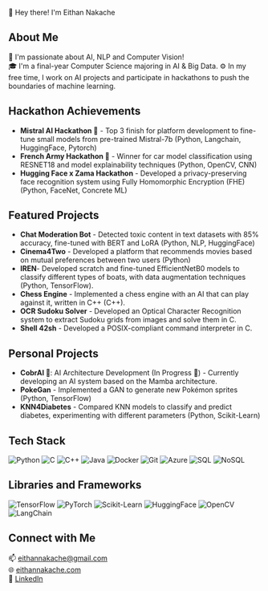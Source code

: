 👋 Hey there! I'm Eithan Nakache

## About Me
🌱 I'm passionate about AI, NLP and Computer Vision!  
🎓 I'm a final-year Computer Science majoring in AI & Big Data.
⚙️ In my free time, I work on AI projects and participate in hackathons to push the boundaries of machine learning.

## Hackathon Achievements
- **Mistral AI Hackathon 🥉** - Top 3 finish for platform development to fine-tune small models from pre-trained Mistral-7b (Python, Langchain, HuggingFace, Pytorch)  
- **French Army Hackathon 🥇** - Winner for car model classification using RESNET18 and model explainability techniques (Python, OpenCV, CNN)  
- **Hugging Face x Zama Hackathon** - Developed a privacy-preserving face recognition system using Fully Homomorphic Encryption (FHE) (Python, FaceNet, Concrete ML)

## Featured Projects
- **Chat Moderation Bot** - Detected toxic content in text datasets with 85% accuracy, fine-tuned with BERT and LoRA (Python, NLP, HuggingFace)
- **Cinema4Two** - Developed a platform that recommends movies based on mutual preferences between two users (Python)
- **IREN**- Developed scratch and fine-tuned EfficientNetB0 models to classify different types of boats, with data augmentation techniques (Python, TensorFlow).
- **Chess Engine** - Implemented a chess engine with an AI that can play against it, written in C++ (C++).
- **OCR Sudoku Solver** - Developed an Optical Character Recognition system to extract Sudoku grids from images and solve them in C.
- **Shell 42sh** - Developed a POSIX-compliant command interpreter in C.

## Personal Projects
- **CobrAI 🐍**: AI Architecture Development (In Progress 🔨) - Currently developing an AI system based on the Mamba architecture.
- **PokeGan** - Implemented a GAN to generate new Pokémon sprites (Python, TensorFlow)
- **KNN4Diabetes** - Compared KNN models to classify and predict diabetes, experimenting with different parameters (Python, Scikit-Learn)  

## Tech Stack
![Python](https://img.shields.io/badge/-Python-000?&logo=Python) 
![C](https://img.shields.io/badge/-C-000?&logo=C) 
![C++](https://img.shields.io/badge/-C++-000?&logo=C%2B%2B) 
![Java](https://img.shields.io/badge/-Java-000?&logo=Java) 
![Docker](https://img.shields.io/badge/-Docker-000?&logo=Docker) 
![Git](https://img.shields.io/badge/-Git-000?&logo=Git) 
![Azure](https://img.shields.io/badge/-Azure-000?&logo=Microsoft-Azure) 
![SQL](https://img.shields.io/badge/-SQL-000?&logo=MySQL) 
![NoSQL](https://img.shields.io/badge/-NoSQL-000?&logo=NoSQL)

## Libraries and Frameworks
![TensorFlow](https://img.shields.io/badge/-TensorFlow-000?&logo=TensorFlow) 
![PyTorch](https://img.shields.io/badge/-PyTorch-000?&logo=PyTorch) 
![Scikit-Learn](https://img.shields.io/badge/-Scikit--Learn-000?&logo=Scikit-Learn) 
![HuggingFace](https://img.shields.io/badge/-HuggingFace-000?&logo=Hugging-Face) 
![OpenCV](https://img.shields.io/badge/-OpenCV-000?&logo=OpenCV) 
![LangChain](https://img.shields.io/badge/-LangChain-000?&logo=LangChain)

## Connect with Me
📫 [eithannakache@gmail.com](mailto:eithannakache@gmail.com)  
🌐 [eithannakache.com](https://www.eithannakache.com)  
🔗 [LinkedIn](https://www.linkedin.com/in/eithannakache)  
